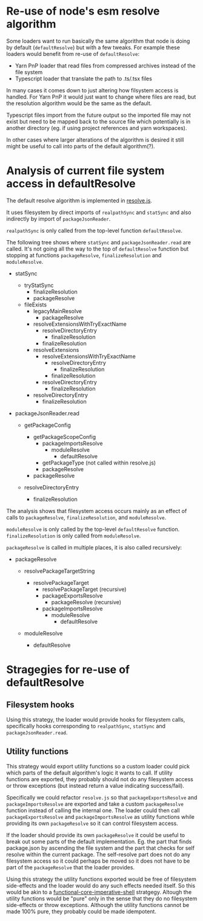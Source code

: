 # Re-use of node's esm resolve algorithm

Some loaders want to run basically the same algorithm that node is doing by default (`defaultResolve`) but with a few tweaks. For example these loaders would benefit from re-use of `defaultResolve`:

- Yarn PnP loader that read files from compressed archives instead of the file system
- Typescript loader that translate the path to .ts/.tsx files

In many cases it comes down to just altering how filsystem access is handled. For Yarn PnP it would just want to change where files are read, but the resolution algorithm would be the same as the default.

Typescript files import from the future output so the imported file may not exist but need to be mapped back to the source file which potentially is in another directory (eg. if using project references and yarn workspaces).

In other cases where larger alterations of the algorithm is desired it still might be useful to call into parts of the default algorithm(?).

# Analysis of current file system access in defaultResolve

The default resolve algorithm is implemented in [resolve.js](https://github.com/nodejs/node/blob/master/lib/internal/modules/esm/resolve.js).

It uses filesystem by direct imports of `realpathSync` and `statSync` and also indirectly by import of `packageJsonReader`.

`realpathSync` is only called from the top-level function `defaultResolve`.

The following tree shows where `statSync` and `packageJsonReader.read` are called. It's not going all the way to the top of `defaultResolve` function but stopping at functions `packageResolve`, `finalizeResolution` and `moduleResolve`.

- statSync

  - tryStatSync
    - finalizeResolution
    - packageResolve
  - fileExists
    - legacyMainResolve
      - packageResolve
    - resolveExtensionsWithTryExactName
      - resolveDirectoryEntry
        - finalizeResolution
      - finalizeResolution
    - resolveExtensions
      - resolveExtensionsWithTryExactName
        - resolveDirectoryEntry
          - finalizeResolution
        - finalizeResolution
      - resolveDirectoryEntry
        - finalizeResolution
    - resolveDirectoryEntry
      - finalizeResolution

- packageJsonReader.read

  - getPackageConfig

    - getPackageScopeConfig
      - packageImportsResolve
        - moduleResolve
          - defaultResolve
      - getPackageType (not called within resolve.js)
      - packageResolve
    - packageResolve

  - resolveDirectoryEntry
    - finalizeResolution

The analysis shows that filesystem access occurs mainly as an effect of calls to `packageResolve`, `finalizeResolution`, and `moduleResolve`.

`moduleResolve` is only called by the top-level `defaultResolve` function.
`finalizeResolution` is only called from `moduleResolve`.

`packageResolve` is called in multiple places, it is also called recursively:

- packageResolve

  - resolvePackageTargetString

    - resolvePackageTarget
      - resolvePackageTarget (recursive)
      - packageExportsResolve
        - packageResolve (recursive)
      - packageImportsResolve
        - moduleResolve
          - defaultResolve

  - moduleResolve
    - defaultResolve

# Stragegies for re-use of defaultResolve

## Filesystem hooks

Using this strategy, the loader would provide hooks for filesystem calls, specifically hooks corresponding to `realpathSync`, `statSync` and `packageJsonReader.read`.

## Utility functions

This strategy would export utility functions so a custom loader could pick which parts of the default algorithm's logic it wants to call. If utility functions are exported, they probably should not do any filesystem access or throw exceptions (but instead return a value indicating success/fail).

Specifically we could refactor `resolve.js` so that `packageExportsResolve` and `packageImportsResolve` are exported and take a custom `packageResolve` function instead of calling the internal one. The loader could then call `packageExportsResolve` and `packageImportsResolve` as utility functions while providing its own `packageResolve` so it can control filesystem access.

If the loader should provide its own `packageResolve` it could be useful to break out some parts of the default implementation. Eg. the part that finds package.json by ascending the file system and the part that checks for self resolve within the current package. The self-resolve part does not do any filesystem access so it could perhaps be moved so it does not have to be part of the `packageResolve` that the loader provides.

Using this strategy the utility functions exported would be free of filesystem side-effects and the loader would do any such effects needed itself. So this would be akin to a [functional-core-imperative-shell](https://www.destroyallsoftware.com/screencasts/catalog/functional-core-imperative-shell) stratgegy. Altough the utility functions would be "pure" only in the sense that they do no filesystem side-effects or throw exceptions. Although the utility functions cannot be made 100% pure, they probably could be made idempotent.
